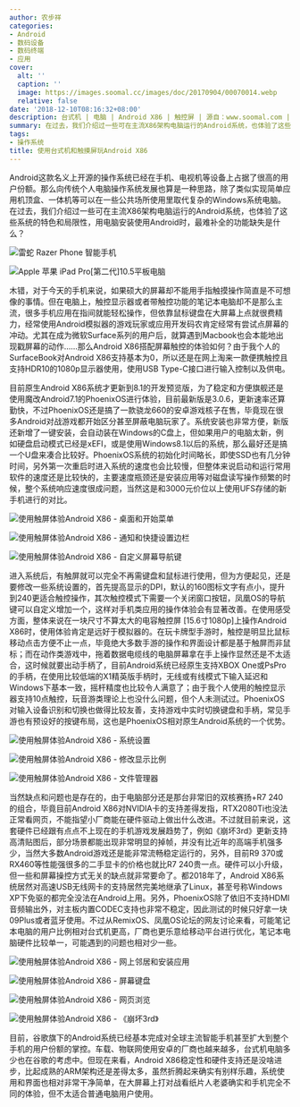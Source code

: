```yaml
---
author: 农步祥
categories:
- Android
- 数码设备
- 数码终端
- 应用
cover:
  alt: ''
  caption: ''
  image: https://images.soomal.cc/images/doc/20170904/00070014.webp
  relative: false
date: '2018-12-10T08:16:32+08:00'
description: 台式机 | 电脑 | Android X86 | 触控屏 | 源自：www.soomal.com | 版权：原创 |  平均/总评分：09.83/59
summary: 在过去，我们介绍过一些可在主流X86架构电脑运行的Android系统，也体验了这些系统的特色和局限性，不过使用电脑安装使用Android时，最难补全的功能缺失是什么？木错，对于今天的手机来说，如果硕大的屏幕却不能用手指触摸操作简直是不可想像的事情。
tags:
- 操作系统
title: 使用台式机和触摸屏玩Android X86
---
```


Android这款名义上开源的操作系统已经在手机、电视机等设备上占据了很高的用户份额。那么向传统个人电脑操作系统发展也算是一种思路，除了类似实现简单应用机顶盒、一体机等可以在一些公共场所使用里取代复杂的Windows系统电脑。在过去，我们介绍过一些可在主流X86架构电脑运行的Android系统，也体验了这些系统的特色和局限性，用电脑安装使用Android时，最难补全的功能缺失是什么？

![雷蛇 Razer Phone 智能手机](https://images.soomal.cc/images/doc/20180321/00073667_01.webp)



![Apple 苹果 iPad Pro[第二代]10.5平板电脑](https://images.soomal.cc/images/doc/20180323/00073716_01.webp)



木错，对于今天的手机来说，如果硕大的屏幕却不能用手指触摸操作简直是不可想像的事情。但在电脑上，触控显示器或者带触控功能的笔记本电脑却不是那么主流，很多手机应用在指间就能轻松操作，但依靠鼠标键盘在大屏幕上点就很费精力，经常使用Android模拟器的游戏玩家或应用开发码农肯定经常有尝试点屏幕的冲动。尤其在成为微软Surface系列的用户后，就算遇到Macbook也会本能地出现戳屏幕的动作……那么Android X86搭配屏幕触控的体验如何？由于我个人的SurfaceBook对Android X86支持基本为0，所以还是在网上淘来一款便携触控且支持HDR10的1080p显示器使用，使用USB Type-C接口进行输入控制以及供电。



目前原生Android X86系统才更新到8.1的开发预览版，为了稳定和方便旗舰还是使用魔改Android7.1的PhoenixOS进行体验，目前最新版是3.0.6，更新速率还算勤快，不过PhoenixOS还是搞了一款骁龙660的安卓游戏核子在售，毕竟现在很多Android对战游戏都开始区分甚至屏蔽电脑玩家了。系统安装也非常方便，新版还新增了一键安装，会自动装在Windows的C盘上，但如果用户的电脑太新，例如硬盘启动模式已经是xEFI，或是使用Windows8.1以后的系统，那么最好还是搞一个U盘来凑合比较好。PhoenixOS系统的初始化时间略长，即使SSD也有几分钟时间，另外第一次重启时进入系统的速度也会比较慢，但整体来说启动和运行常用软件的速度还是比较快的，主要速度瓶颈还是安装应用等对磁盘读写操作频繁的时候，整个系统响应速度很成问题，当然这是和3000元价位以上使用UFS存储的新手机进行的对比。



![使用触屏体验Android X86 - 桌面和开始菜单](https://images.soomal.cc/images/doc/20181210/00078691_01.webp)



![使用触屏体验Android X86 - 通知和快捷设置边栏](https://images.soomal.cc/images/doc/20181210/00078692_01.webp)



![使用触屏体验Android X86 - 自定义屏幕导航键](https://images.soomal.cc/images/doc/20181210/00078693_01.webp)



进入系统后，有触屏就可以完全不再需键盘和鼠标进行使用，但为方便起见，还是要修改一些系统设置的，首先提高显示的DPI，默认的160图标文字有点小，提升到240更适合触控操作，其次触控模式下需要一个关闭窗口按钮，凤凰OS的导航键可以自定义增加一个，这样对手机类应用的操作体验会有显著改善。在使用感受方面，整体来说在一块尺寸不算太大的电容触控屏 [15.6寸1080p]上操作Android X86时，使用体验肯定是远好于模拟器的。在玩卡牌型手游时，触控是明显比鼠标移动点击方便不止一点，毕竟绝大多数手游的操作和界面设计都是基于触屏而非鼠标；而在动作类游戏中，拖着数据电缆线的电脑屏幕拿在手上操作显然还是不太适合，这时候就要出动手柄了，目前Android系统已经原生支持XBOX One或PsPro的手柄，在使用比较低端的X1精英版手柄时，无线或有线模式下输入延迟和Windows下基本一致，摇杆精度也比较令人满意了；由于我个人使用的触控显示器支持10点触控，玩音游类理论上也没什么问题，但个人未测试过。PhoenixOS对输入设备识别和切换也做得比较友善，支持游戏中实时切换键盘和手柄，常见手游也有预设好的按键布局，这也是PhoenixOS相对原生Android系统的一个优势。



![使用触屏体验Android X86 - 系统设置](https://images.soomal.cc/images/doc/20181210/00078694_01.webp)



![使用触屏体验Android X86 - 修改显示比例](https://images.soomal.cc/images/doc/20181210/00078695_01.webp)



![使用触屏体验Android X86 - 文件管理器](https://images.soomal.cc/images/doc/20181210/00078696_01.webp)



当然缺点和问题也是存在的，由于电脑部分还是那台非常旧的双核赛扬+R7 240的组合，毕竟目前Android X86对NVIDIA卡的支持差得发指，RTX2080Ti也没法正常看网页，不能指望小厂商能在硬件驱动上做出什么改进。不过就目前来说，这套硬件已经跟有点点不上现在的手机游戏发展趋势了，例如《崩坏3rd》更新支持高清贴图后，部分场景都能出现非常明显的掉帧，并没有比近年的高端手机强多少，当然大多数Android游戏还是能非常流畅稳定运行的，另外，目前R9 370或RX460等性能强很多的二手显卡的价格也就比R7 240贵一点。硬件可以小升级，但一些和屏幕操控方式无关的缺点就非常要命了。都2018年了，Android X86系统居然对高速USB无线网卡的支持居然完美地继承了Linux，甚至号称Windows XP下免驱的都完全没法在Android上用。另外，PhoenixOS除了依旧不支持HDMI音频输出外，对主板内置CODEC支持也非常不稳定，因此测试的时候只好拿一块09Plus或者蓝牙使用。不过从RemixOS、凤凰OS论坛的网友讨论来看，可能笔记本电脑的用户比例相对台式机更高，厂商也更乐意给移动平台进行优化，笔记本电脑硬件比较单一，可能遇到的问题也相对少一些。



![使用触屏体验Android X86 - 网上邻居和安装应用](https://images.soomal.cc/images/doc/20181210/00078697_01.webp)



![使用触屏体验Android X86 - 屏幕键盘](https://images.soomal.cc/images/doc/20181210/00078698_01.webp)



![使用触屏体验Android X86 - 网页浏览](https://images.soomal.cc/images/doc/20181210/00078699_01.webp)



![使用触屏体验Android X86 - 《崩坏3rd》](https://images.soomal.cc/images/doc/20181210/00078700_01.webp)



目前，谷歌旗下的Android系统已经基本完成对全球主流智能手机甚至扩大到整个手机的用户份额的掌控。车载、物联网使用安卓的厂商也越来越多，台式机电脑多少也在谷歌的考虑中。但现在来看，Android X86稳定性和硬件支持还是没啥进步，比起成熟的ARM架构还是差得太多，虽然折腾起来确实有别样乐趣，系统使用和界面也相对非常干净简单，在大屏幕上打对战看纸片人老婆确实和手机完全不同的体验，但不太适合普通电脑用户使用。